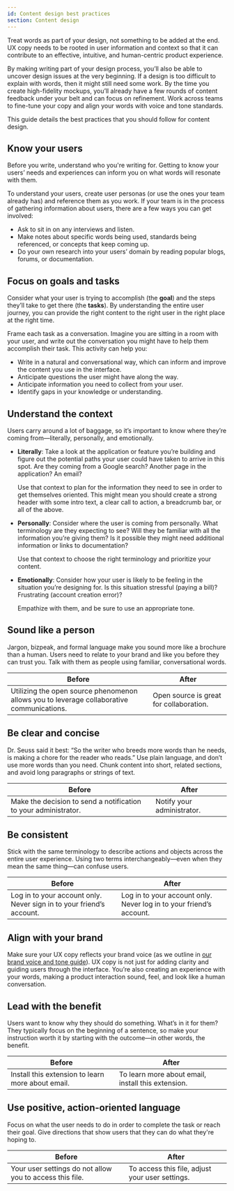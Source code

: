 ```yaml
---
id: Content design best practices
section: Content design
---
```


Treat words as part of your design, not something to be added at the end. UX copy needs to be rooted in user information and context so that it can contribute to an effective, intuitive, and human-centric product experience. 

By making writing part of your design process, you’ll also be able to uncover design issues at the very beginning. If a design is too difficult to explain with words, then it might still need some work. By the time you create high-fidelity mockups, you’ll already have a few rounds of content feedback under your belt and can focus on refinement. Work across teams to fine-tune your copy and align your words with voice and tone standards.

This guide details the best practices that you should follow for content design.

## Know your users
Before you write, understand who you're writing for. Getting to know your users’ needs and experiences can inform you on what words will resonate with them.

To understand your users, create user personas (or use the ones your team already has) and reference them as you work. If your team is in the process of gathering information about users, there are a few ways you can get involved:

- Ask to sit in on any interviews and listen.
- Make notes about specific words being used, standards being referenced, or concepts that keep coming up.
- Do your own research into your users’ domain by reading popular blogs, forums, or documentation.

## Focus on goals and tasks
Consider what your user is trying to accomplish (the **goal**) and the steps they’ll take to get there (the **tasks**). By understanding the entire user journey, you can provide the right content to the right user in the right place at the right time.

Frame each task as a conversation. Imagine you are sitting in a room with your user, and write out the conversation you might have to help them accomplish their task. This activity can help you:

- Write in a natural and conversational way, which can inform and improve the content you use in the interface.
- Anticipate questions the user might have along the way.
- Anticipate information you need to collect from your user.
- Identify gaps in your knowledge or understanding.

## Understand the context
Users carry around a lot of baggage, so it’s important to know where they’re coming from—literally, personally, and emotionally.

- **Literally**: Take a look at the application or feature you’re building and figure out the potential paths your user could have taken to arrive in this spot. Are they coming from a Google search? Another page in the application? An email?

    Use that context to plan for the information they need to see in order to get themselves oriented. This might mean you should create a strong header with some intro text, a clear call to action, a breadcrumb bar, or all of the above.

- **Personally**: Consider where the user is coming from personally. What terminology are they expecting to see? Will they be familiar with all the information you’re giving them? Is it possible they might need additional information or links to documentation?

    Use that context to choose the right terminology and prioritize your content.

- **Emotionally**: Consider how your user is likely to be feeling in the situation you’re designing for. Is this situation stressful (paying a bill)? Frustrating (account creation error)? 

    Empathize with them, and be sure to use an appropriate tone.

## Sound like a person
Jargon, bizpeak, and formal language make you sound more like a brochure than a human. Users need to relate to your brand and like you before they can trust you. Talk with them as people using familiar, conversational words.

<div class="ws-content-table">

|**Before**  | **After** |
|------------|-----------|
| Utilizing the open source phenomenon allows you to leverage collaborative communications. | Open source is great for collaboration. |

</div>

## Be clear and concise
Dr. Seuss said it best: “So the writer who breeds more words than he needs, is making a chore for the reader who reads.” Use plain language, and don’t use more words than you need. Chunk content into short, related sections, and avoid long paragraphs or strings of text.

<div class="ws-content-table">

|**Before**  | **After** |
|------------|-----------|
| Make the decision to send a notification to your administrator. | Notify your administrator. |

</div>

## Be consistent
Stick with the same terminology to describe actions and objects across the entire user experience. Using two terms interchangeably—even when they mean the same thing—can confuse users.

<div class="ws-content-table">

|**Before**  | **After** |
|------------|-----------|
| Log in to your account only. Never sign in to your friend’s account. | Log in to your account only. Never log in to your friend’s account. |

</div>

## Align with your brand
Make sure your UX copy reflects your brand voice (as we outline in [our brand voice and tone guide](/content-design/brand-voice-and-tone)). UX copy is not just for adding clarity and guiding users through the interface. You’re also creating an experience with your words, making a product interaction sound, feel, and look like a human conversation.


## Lead with the benefit
Users want to know why they should do something. What’s in it for them? They typically focus on the beginning of a sentence, so make your instruction worth it by starting with the outcome—in other words, the benefit.

<div class="ws-content-table">

|**Before**  | **After** |
|------------|-----------|
| Install this extension to learn more about email. | To learn more about email, install this extension. |

</div>

## Use positive, action-oriented language
Focus on what the user needs to do in order to complete the task or reach their goal. Give directions that show users that they can do what they're hoping to.

<div class="ws-content-table">

|**Before**  | **After** |
|------------|-----------|
| Your user settings do not allow you to access this file. | To access this file, adjust your user settings. |

</div>